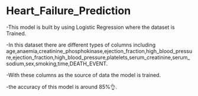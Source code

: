 # Heart_Failure_Prediction
-This model is built by using Logistic Regression where the dataset is Trained.                                                   

-In this dataset there are different types of columns including age,anaemia,creatinine_phosphokinase,ejection_fraction,high_blood_pressure,ejection_fraction,high_blood_pressure,platelets,serum_creatinine,serum_sodium,sex,smoking,time,DEATH_EVENT.

-With these columns as the source of data the model is trained.

-the accuracy of this model is around 85%👌.


